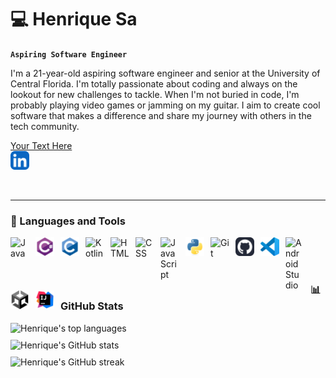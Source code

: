 # 💻 Henrique Sa

**`Aspiring Software Engineer`**

I'm a 21-year-old aspiring software engineer and senior at the University of Central Florida. I'm totally passionate about coding and always on the lookout for new challenges to tackle. When I'm not buried in code, I'm probably playing video games or jamming on my guitar. I aim to create cool software that makes a difference and share my journey with others in the tech community.

<p align="left">
   <a href="https://www.linkedin.com/in/henrique-lds/">
      <div style="display: flex; align-items: center;">
         <div style="margin-right: 10px;">Your Text Here</div>
         <img align="left" alt="LinkedIn" width="30px" src="https://github.com/tandpfun/skill-icons/blob/main/icons/LinkedIn.svg"/>
      </div>      
      <br><br>
   </a> 
</p> 

---

### 🧰 Languages and Tools

<img align="left" alt="Java" width="30px" style="padding-right:10px;" src="https://cdn.jsdelivr.net/gh/devicons/devicon/icons/java/java-original.svg"/>
<img align="left" alt="C#" width="30px" style="padding-right:10px;" src="https://raw.githubusercontent.com/devicons/devicon/6910f0503efdd315c8f9b858234310c06e04d9c0/icons/csharp/csharp-original.svg"/>
<img align="left" alt="C" width="30px" style="padding-right:10px;" src="https://raw.githubusercontent.com/devicons/devicon/6910f0503efdd315c8f9b858234310c06e04d9c0/icons/c/c-original.svg"/>
<img align="left" alt="Kotlin" width="30px" style="padding-right:10px;" src="https://www.svgrepo.com/show/452238/jb-kotlin.svg"/>
<img align="left" alt="HTML" width="30px" style="padding-right:10px;" src="https://cdn.jsdelivr.net/gh/devicons/devicon/icons/html5/html5-plain.svg" />
<img align="left" alt="CSS" width="30px" style="padding-right:10px;" src="https://cdn.jsdelivr.net/gh/devicons/devicon/icons/css3/css3-plain.svg" />
<img align="left" alt="JavaScript" width="30px" style="padding-right:10px;" src="https://cdn.jsdelivr.net/gh/devicons/devicon/icons/javascript/javascript-plain.svg" />
<img align="left" alt="Python" width="30px" style="padding-right:10px;" src="https://raw.githubusercontent.com/devicons/devicon/6910f0503efdd315c8f9b858234310c06e04d9c0/icons/python/python-original.svg" />
<img align="left" alt="Git" width="30px" style="padding-right:10px;" src="https://cdn.jsdelivr.net/gh/devicons/devicon/icons/git/git-original.svg" />
<img align="left" alt="GitHub" width="30px" style="padding-right:10px;" src="https://github.com/tandpfun/skill-icons/blob/main/icons/Github-Dark.svg" />
<img align="left" alt="Git" width="30px" style="padding-right:10px;" src="https://raw.githubusercontent.com/devicons/devicon/6910f0503efdd315c8f9b858234310c06e04d9c0/icons/vscode/vscode-original.svg" />
<img align="left" alt="Android Studio" width="30px" style="padding-right:10px;" src="https://upload.wikimedia.org/wikipedia/commons/thumb/c/c1/Android_Studio_icon_%282023%29.svg/256px-Android_Studio_icon_%282023%29.svg.png?20230919062400" />
<img align="left" alt="Unity" width="30px" style="padding-right:10px;" src="https://raw.githubusercontent.com/devicons/devicon/6910f0503efdd315c8f9b858234310c06e04d9c0/icons/unity/unity-original.svg" />
<img align="left" alt="Unity" width="30px" style="padding-right:10px;" src="https://raw.githubusercontent.com/devicons/devicon/6910f0503efdd315c8f9b858234310c06e04d9c0/icons/intellij/intellij-original.svg" />

<br />
<br />

#

### 📊 GitHub Stats

<div>
      <div>
        <img src="https://github-readme-stats.vercel.app/api/top-langs/?username=HenriqueLDSa&theme=vision-friendly-dark&hide_border=false&include_all_commits=true&count_private=true&layout=compact" alt="Henrique's top languages" style="display: block; margin-bottom: 10px;"/>
    </div>
    <div>
        <img src="https://github-readme-stats.vercel.app/api?username=HenriqueLDSa&theme=vision-friendly-dark&hide_border=false&include_all_commits=true&count_private=true" alt="Henrique's GitHub stats" style="display: block; margin-bottom: 10px;"/>
    </div>
    <div>
        <img src="https://github-readme-streak-stats.herokuapp.com/?user=HenriqueLDSa&theme=vision-friendly-dark&hide_border=false" alt="Henrique's GitHub streak" style="display: block; margin-bottom: 10px;"/>
    </div>
</div>

<!--- https://github.com/DenverCoder1/custom-icon-badges?tab=readme-ov-file --->
